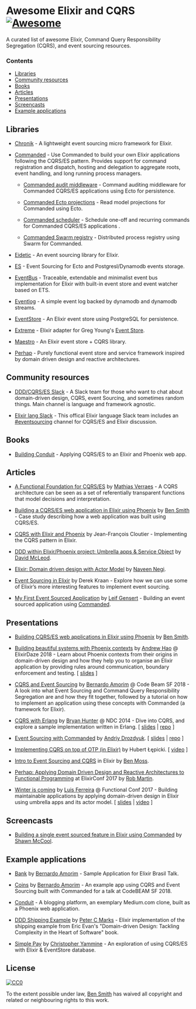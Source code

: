 # Awesome Elixir and CQRS [![Awesome](https://cdn.rawgit.com/sindresorhus/awesome/d7305f38d29fed78fa85652e3a63e154dd8e8829/media/badge.svg)](https://github.com/sindresorhus/awesome)

A curated list of awesome Elixir, Command Query Responsibility Segregation (CQRS), and event sourcing resources.

### Contents

- [Libraries](#libraries)
- [Community resources](#community-resources)
- [Books](#books)
- [Articles](#articles)
- [Presentations](#presentations)
- [Screencasts](#screencasts)
- [Example applications](#example-applications)

## Libraries

- [Chronik](https://hex.pm/packages/chronik) - A lightweight event sourcing micro framework for Elixir.

- [Commanded](https://github.com/commanded/commanded) - Use Commanded to build your own Elixir applications following the CQRS/ES pattern. Provides support for command registration and dispatch, hosting and delegation to aggregate roots, event handling, and long running process managers.

    - [Commanded audit middleware](https://github.com/commanded/commanded-audit-middleware) - Command auditing middleware for Commanded CQRS/ES applications using Ecto for persistence.

    - [Commanded Ecto projections](https://github.com/commanded/commanded-ecto-projections) - Read model projections for Commanded using Ecto.

    - [Commanded scheduler](https://github.com/commanded/commanded-scheduler) - Schedule one-off and recurring commands for Commanded CQRS/ES applications .

    - [Commanded Swarm registry](https://github.com/commanded/commanded-swarm-registry) - Distributed process registry using Swarm for Commanded.

- [Eidetic](https://github.com/GT8Online/eidetic-elixir) - An event sourcing library for Elixir.

- [ES](https://github.com/nerdyworm/es) - Event Sourcing for Ecto and Postgresl/Dynamodb events storage.

- [EventBus](https://github.com/otobus/event_bus) - Traceable, extendable and minimalist event bus implementation for Elixir with built-in event store and event watcher based on ETS.

- [Eventlog](https://github.com/nerdyworm/eventlog) - A simple event log backed by dynamodb and dynamodb streams.

- [EventStore](https://github.com/commanded/eventstore) - An Elixir event store using PostgreSQL for persistence.

- [Extreme](https://github.com/exponentially/extreme) - Elixir adapter for Greg Young's [Event Store](https://geteventstore.com/).

- [Maestro](https://github.com/toniqsystems/maestro) - An Elixir event store + CQRS library.

- [Perhap](https://github.com/Perhap/perhap) - Purely functional event store and service framework inspired by domain driven design and reactive architectures.

## Community resources

- [DDD/CQRS/ES Slack](https://ddd-cqrs-es.slack.com) - A Slack team for those who want to chat about domain-driven design, CQRS, event Sourcing, and sometimes random things. Main channel is language and framework agnostic.

- [Elixir lang Slack](https://elixir-lang.slack.com/) - This offical Elixir language Slack team includes an [#eventsourcing](https://elixir-lang.slack.com/messages/C2REECQ1Z/) channel for CQRS/ES and Elixir discussion.

## Books

- [Building Conduit](https://leanpub.com/buildingconduit) - Applying CQRS/ES to an Elixir and Phoenix web app.

## Articles

- [A Functional Foundation for CQRS/ES](http://verraes.net/2014/05/functional-foundation-for-cqrs-event-sourcing/) by [Mathias Verraes](https://twitter.com/mathiasverraes) - A CQRS architecture can be seen as a set of referentially transparent functions that model decisions and interpretation.

- [Building a CQRS/ES web application in Elixir using Phoenix](https://10consulting.com/2017/01/04/building-a-cqrs-web-application-in-elixir-using-phoenix/) by [Ben Smith](https://twitter.com/slashdotdash) - Case study describing how a web application was built using CQRS/ES.

- [CQRS with Elixir and Phoenix](http://jfcloutier.github.io/jekyll/update/2015/11/04/cqrs_elixir_phoenix.html) by Jean-François Cloutier - Implementing the CQRS pattern in Elixir.

- [DDD within Elixir/Phoenix project: Umbrella apps & Service Object](https://medium.com/@andreichernykh/thoughts-on-structuring-an-elixir-phoenix-project-cb083a8894ef) by [David McLeod](http://davidmcleod.com/).

- [Elixir: Domain driven design with Actor Model](https://www.linkedin.com/pulse/domain-driven-design-elixir-naveen-negi) by [Naveen Negi](https://www.linkedin.com/in/nav301186/).

- [Event Sourcing in Elixir](https://tech.zilverline.com/2017/04/07/elixir_event_sourcing) by Derek Kraan - Explore how we can use some of Elixir’s more interesting features to implement event sourcing.

- [My First Event Sourced Application](https://www.codementor.io/leifio/my-first-event-sourced-application-flj7z32hl) by [Leif Gensert](https://twitter.com/leifg) - Building an event sourced application using [Commanded](https://github.com/commanded/commanded).

## Presentations

- [Building CQRS/ES web applications in Elixir using Phoenix](https://10consulting.com/2017/03/23/building-cqrs-web-applications-in-elixir/) by [Ben Smith](https://twitter.com/slashdotdash).

- [Building beautiful systems with Phoenix contexts](https://www.youtube.com/watch?v=l3VgbSgo71E) by [Andrew Hao](https://github.com/andrewhao) @ ElixirDaze 2018 - Learn about Phoenix contexts from their origins in domain-driven design and how they help you to organise an Elixir application by providing rules around communication, boundary enforcement and testing. [ [slides](https://speakerdeck.com/andrewhao/building-beautiful-systems-with-phoenix-contexts-and-ddd) ]

- [CQRS and Event Sourcing](https://www.youtube.com/watch?v=S3f6sAXa3-c) by [Bernardo Amorim](https://github.com/bamorim) @ Code Beam SF 2018 - A look into what Event Sourcing and Command Query Responsibility Segregation are and how they fit together, followed by a tutorial on how to implement an application using these concepts with Commanded (a framework for Elixir).

- [CQRS with Erlang](https://vimeo.com/97318824) by [Bryan Hunter](https://twitter.com/bryan_hunter) @ NDC 2014 - Dive into CQRS, and explore a sample implementation written in Erlang. [ [slides](https://github.com/bryanhunter/cqrs-with-erlang/raw/ndc-oslo/cqrs-with-erlang.pptx) | [repo](https://github.com/bryanhunter/cqrs-with-erlang/tree/ndc-oslo) ]

- [Event Sourcing with Commanded](https://bitbucket.org/drozdyuk/bank-commanded-presentation-sep-25-2017) by [Andriy Drozdyuk](https://twitter.com/andriyko). [ [slides](https://bitbucket.org/drozdyuk/bank-commanded-presentation-sep-25-2017/raw/2398395ef908696c580800be37a0cdbb1a7d60be/presentation/Eventsourcing%20with%20Commanded.pdf) | [repo](https://bitbucket.org/drozdyuk/bank-commanded-presentation-sep-25-2017) ]

- [Implementing CQRS on top of OTP (in Elixir)](http://slides.com/hubertlepicki/implementing-cqrs-in-elixir) by Hubert Łępicki. [ [video](https://www.youtube.com/watch?v=0StE5LzYxGQ) ]

- [Intro to Event Sourcing and CQRS](https://drteeth.github.io/elixir-es-cqrs/) in Elixir by [Ben Moss](https://twitter.com/benjamintmoss).

- [Perhap: Applying Domain Driven Design and Reactive Architectures to Functional Programming](https://www.youtube.com/watch?v=kq4qTk18N-c) at ElixirConf 2017 by [Rob Martin](https://twitter.com/version2beta).

- [Winter is coming](https://www.youtube.com/watch?v=vXTrLYAzOd0) by [Luis Ferreira](https://twitter.com/zamith) @ Functional Conf 2017 - Building maintainable applications by applying domain-driven design in Elixir using umbrella apps and its actor model. [ [slides](https://speakerdeck.com/zamith/winter-is-coming) | [video](https://www.youtube.com/watch?v=vXTrLYAzOd0) ]

## Screencasts

- [Building a single event sourced feature in Elixir using Commanded](https://www.youtube.com/watch?v=n7v73Rbk670) by [Shawn McCool](https://twitter.com/ShawnMcCool).

## Example applications

- [Bank](https://github.com/bamorim/commanded-bank) by [Bernardo Amorim](https://github.com/bamorim) - Sample Application for Elixir Brasil Talk.

- [Coins](https://github.com/bamorim/ex-cbsf2018) by [Bernardo Amorim](https://github.com/bamorim) - An example app using CQRS and Event Sourcing built with Commanded for a talk at CodeBEAM SF 2018.

- [Conduit](https://github.com/slashdotdash/conduit) - A blogging platform, an exemplary Medium.com clone, built as a Phoenix web application.

- [DDD Shipping Example](https://github.com/pcmarks/ddd_elixir_demo_stage1) by [Peter C Marks](https://github.com/pcmarks) - Elixir implementation of the shipping example from Eric Evan's "Domain-driven Design: Tackling Complexity in the Heart of Software" book.

- [Simple Pay](https://github.com/ChrisYammine/simple_pay) by [Christopher Yammine](https://github.com/ChrisYammine) - An exploration of using CQRS/ES with Elixir & EventStore database.

## License

[![CC0](http://mirrors.creativecommons.org/presskit/buttons/88x31/svg/cc-zero.svg)](https://creativecommons.org/publicdomain/zero/1.0/)

To the extent possible under law, [Ben Smith](mailto:ben@10consulting.com) has waived all copyright and related or neighbouring rights to this work.
